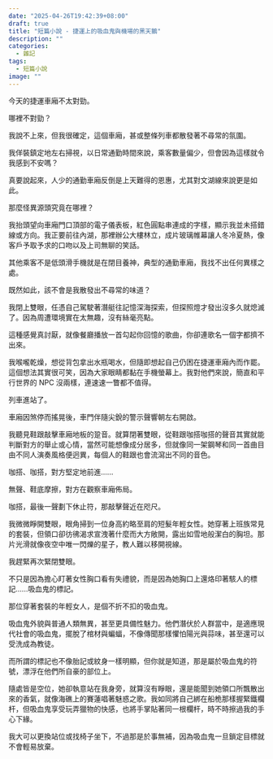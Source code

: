 ```yaml
---
date: "2025-04-26T19:42:39+08:00"
draft: true
title: "短篇小說 - 捷運上的吸血鬼與機場的黑天鵝"
description: ""
categories:
  - 雜記
tags:
  - 短篇小說
image: ""
---
```


今天的捷運車廂不太對勁。

哪裡不對勁？

我說不上來，但我很確定，這個車廂，甚或整條列車都散發著不尋常的氛圍。

我佯裝鎮定地左右掃視，以日常通勤時間來說，乘客數量偏少，但會因為這樣就令我感到不安嗎？

真要說起來，人少的通勤車廂反倒是上天難得的恩惠，尤其對文湖線來說更是如此。

那麼怪異源頭究竟在哪裡？

我抬頭望向車廂門口頂部的電子儀表板，紅色圓點串連成的字樣，顯示我並未搭錯線或方向。我正要前往內湖，那裡辦公大樓林立，成片玻璃帷幕讓人冬冷夏熱，像客戶予取予求的口吻以及上司無聊的笑話。

其他乘客不是低頭滑手機就是在閉目養神，典型的通勤車廂，我找不出任何異樣之處。

既然如此，該不會是我散發出不尋常的味道？

我閉上雙眼，任憑自己駕駛著潛艇往記憶深海探索，但探照燈才發出沒多久就熄滅了。因為周遭環境實在太無趣，沒有絲毫亮點。

這種感覺真討厭，就像餐廳播放一首勾起你回憶的歌曲，你卻連歌名一個字都擠不出來。

我喉嚨乾燥，想從背包拿出水瓶喝水，但隨即想起自己仍困在捷運車廂內而作罷。這個想法其實很可笑，因為大家眼睛都黏在手機螢幕上。我對他們來說，簡直和平行世界的 NPC 沒兩樣，連速速一瞥都不值得。

列車進站了。

車廂因煞停而搖晃後，車門伴隨尖銳的警示聲響朝左右開啟。

我聽見鞋跟敲擊車廂地板的跫音。就算閉著雙眼，從鞋跟咖搭咖搭的聲音其實就能判斷對方的舉止或心情，當然可能想像成分居多，但就像同一架鋼琴和同一首曲目由不同人演奏風格便迥異，每個人的鞋跟也會流瀉出不同的音色。

咖搭、咖搭，對方堅定地前進......

無聲、鞋底摩擦，對方在觀察車廂佈局。

咖搭，最後一聲劃下休止符，那敲擊聲近在咫尺。

我微微睜開雙眼，眼角掃到一位身高約略至肩的短髮年輕女性。她穿著上班族常見的套裝，但領口卻彷彿渴求宣洩著什麼而大方敞開，露出如雪地般潔白的胸坦。那片光滑就像夜空中唯一閃爍的星子，教人難以移開視線。

我趕緊再次緊閉雙眼。

不只是因為擔心盯著女性胸口看有失禮貌，而是因為她胸口上還烙印著駭人的標記......吸血鬼的標記。

那位穿著套裝的年輕女人，是個不折不扣的吸血鬼。

吸血鬼外貌與普通人類無異，甚至更具備性魅力。他們潛伏於人群當中，是適應現代社會的吸血鬼，擺脫了棺材與蝙蝠，不像傳聞那樣懼怕陽光與蒜味，甚至還可以受洗成為教徒。

而所謂的標記也不像胎記或紋身一樣明顯，但你就是知道，那是屬於吸血鬼的符號，漂浮在他們所自豪的部位上。

隨處皆是空位，她卻執意站在我身旁，就算沒有睜眼，還是能聞到她領口所飄散出來的香氣，就像海礁上的賽蓮唱著魅惑之歌。我如同將自己綁在船桅那樣握緊鐵欄杆，但吸血鬼享受玩弄獵物的快感，也將手掌貼著同一根欄杆，時不時擦過我的手心下緣。

我大可以更換站位或找椅子坐下，不過那是於事無補，因為吸血鬼一旦鎖定目標就不會輕易放棄。

